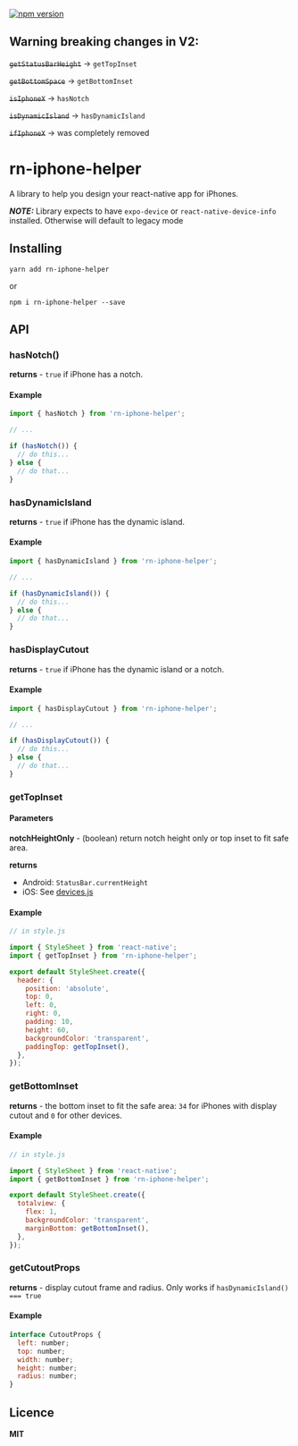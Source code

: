 [![npm version](https://badge.fury.io/js/rn-iphone-helper.svg)](https://badge.fury.io/js/rn-iphone-helper)

## Warning breaking changes in V2:

~~`getStatusBarHeight`~~ -> `getTopInset`

~~`getBottomSpace`~~ -> `getBottomInset`

~~`isIphoneX`~~ -> `hasNotch`

~~`isDynamicIsland`~~ -> `hasDynamicIsland`

~~`ifIphoneX`~~ -> was completely removed

# rn-iphone-helper

A library to help you design your react-native app for iPhones.

**_NOTE:_** Library expects to have `expo-device` or `react-native-device-info` installed. Otherwise will default to legacy mode

## Installing

`yarn add rn-iphone-helper`

or

`npm i rn-iphone-helper --save`

## API

### hasNotch()

**returns** - `true` if iPhone has a notch.

#### Example

```js
import { hasNotch } from 'rn-iphone-helper';

// ...

if (hasNotch()) {
  // do this...
} else {
  // do that...
}
```

### hasDynamicIsland

**returns** - `true` if iPhone has the dynamic island.

#### Example

```js
import { hasDynamicIsland } from 'rn-iphone-helper';

// ...

if (hasDynamicIsland()) {
  // do this...
} else {
  // do that...
}
```

### hasDisplayCutout

**returns** - `true` if iPhone has the dynamic island or a notch.

#### Example

```js
import { hasDisplayCutout } from 'rn-iphone-helper';

// ...

if (hasDisplayCutout()) {
  // do this...
} else {
  // do that...
}
```

### getTopInset

#### Parameters

**notchHeightOnly** - (boolean) return notch height only or top inset to fit safe area.

**returns**

- Android: `StatusBar.currentHeight`
- iOS:
  See [devices.js](./devices.js)

#### Example

```js
// in style.js

import { StyleSheet } from 'react-native';
import { getTopInset } from 'rn-iphone-helper';

export default StyleSheet.create({
  header: {
    position: 'absolute',
    top: 0,
    left: 0,
    right: 0,
    padding: 10,
    height: 60,
    backgroundColor: 'transparent',
    paddingTop: getTopInset(),
  },
});
```

### getBottomInset

**returns** - the bottom inset to fit the safe area: `34` for iPhones with display cutout and `0` for other devices.

#### Example

```js
// in style.js

import { StyleSheet } from 'react-native';
import { getBottomInset } from 'rn-iphone-helper';

export default StyleSheet.create({
  totalview: {
    flex: 1,
    backgroundColor: 'transparent',
    marginBottom: getBottomInset(),
  },
});
```

### getCutoutProps

**returns** - display cutout frame and radius. Only works if `hasDynamicIsland() === true`


#### Example

```js
interface CutoutProps {
  left: number;
  top: number;
  width: number;
  height: number;
  radius: number;
}
```

## Licence

**MIT**
